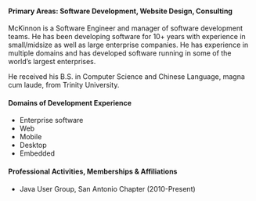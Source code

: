 
#### Primary Areas: Software Development, Website Design, Consulting

McKinnon is a Software Engineer and manager of software development teams. He has been developing software for 10+ years with experience in small/midsize as well as large enterprise companies. He has experience in multiple domains and has developed software running in some of the world’s largest enterprises.

He received his B.S. in Computer Science and Chinese Language, magna cum laude, from Trinity University.

#### Domains of Development Experience

* Enterprise software
* Web
* Mobile
* Desktop
* Embedded

#### Professional Activities, Memberships & Affiliations

* Java User Group, San Antonio Chapter (2010-Present)

